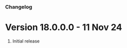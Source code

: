 
### Changelog


Version 18.0.0.0 - 11 Nov 24
===================================

1. Initial release




